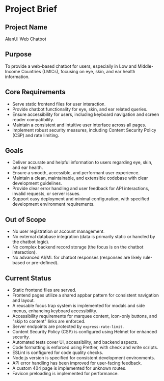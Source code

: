 <!-- Alan UI - projectbrief.md | 19th June 2025, WJW -->

# Project Brief

## Project Name
AlanUI Web Chatbot

## Purpose
To provide a web-based chatbot for users, especially in Low and Middle-Income Countries (LMICs), focusing on eye, skin, and ear health information.

## Core Requirements
- Serve static frontend files for user interaction.
- Provide chatbot functionality for eye, skin, and ear related queries.
- Ensure accessibility for users, including keyboard navigation and screen reader compatibility.
- Maintain a consistent and intuitive user interface across all pages.
- Implement robust security measures, including Content Security Policy (CSP) and rate limiting.

## Goals
- Deliver accurate and helpful information to users regarding eye, skin, and ear health.
- Ensure a smooth, accessible, and performant user experience.
- Maintain a clean, maintainable, and extensible codebase with clear development guidelines.
- Provide clear error handling and user feedback for API interactions, invalid requests, or server issues.
- Support easy deployment and minimal configuration, with specified development environment requirements.

## Out of Scope
- No user registration or account management.
- No external database integration (data is primarily static or handled by the chatbot logic).
- No complex backend record storage (the focus is on the chatbot interaction).
- No advanced AI/ML for chatbot responses (responses are likely rule-based or pre-defined).

## Current Status
- Static frontend files are served.
- Frontend pages utilize a shared appbar pattern for consistent navigation and layout.
- A reusable focus trap system is implemented for modals and side menus, enhancing keyboard accessibility.
- Accessibility requirements for marquee content, icon-only buttons, and "skip to content" links are enforced.
- Server endpoints are protected by `express-rate-limit`.
- Content Security Policy (CSP) is configured using Helmet for enhanced security.
- Automated tests cover UI, accessibility, and backend aspects.
- Code formatting is enforced using Prettier, with check and write scripts.
- ESLint is configured for code quality checks.
- Node.js version is specified for consistent development environments.
- API error handling has been improved for user-facing feedback.
- A custom 404 page is implemented for unknown routes.
- Favicon preloading is implemented for performance.
